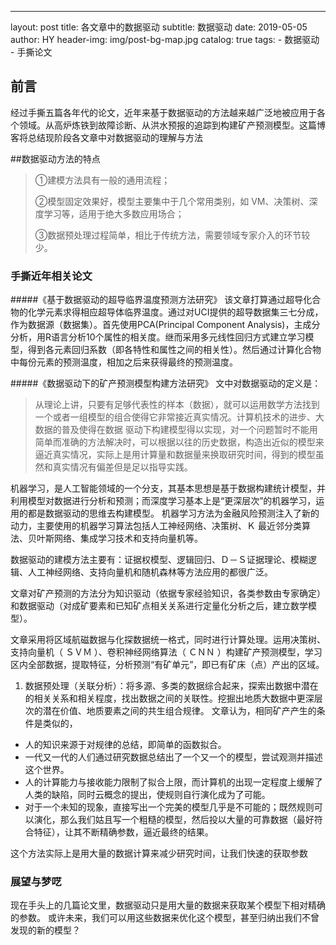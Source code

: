 ---
layout:     post
title:      各文章中的数据驱动
subtitle:   数据驱动
date:       2019-05-05
author:     HY
header-img: img/post-bg-map.jpg
catalog: true
tags:
    - 数据驱动
    - 手撕论文

## 前言

经过手撕五篇各年代的论文，近年来基于数据驱动的方法越来越广泛地被应用于各个领域。从高炉炼铁到故障诊断、从洪水预报的追踪到构建矿产预测模型。这篇博客将总结现阶段各文章中对数据驱动的理解与方法


##数据驱动方法的特点

>①建模方法具有一般的通用流程；
>
>②模型固定效果好，模型主要集中于几个常用类别，如 VM、决策树、深度学习等，适用于绝大多数应用场合；
>
>③数据预处理过程简单，相比于传统方法，需要领域专家介入的环节较少。

### 手撕近年相关论文 
#####《基于数据驱动的超导临界温度预测方法研究》
该文章打算通过超导化合物的化学元素求得相应超导体临界温度。通过对UCI提供的超导数据集三七分成，作为数据源（数据集）。首先使用PCA(Principal Component Analysis)，主成分分析，用R语言分析10个属性的相关度。继而采用多元线性回归方式建立学习模型，得到各元素回归系数（即各特性和属性之间的相关性）。然后通过计算化合物中每份元素的预测温度，相加之后来获得最终的预测温度。


#####《数据驱动下的矿产预测模型构建方法研究》 
文中对数据驱动的定义是：
> 从理论上讲，只要有足够代表性的样本（数据），就可以运用数学方法找到一个或者一组模型的组合使得它非常接近真实情况。计算机技术的进步、大数据的普及使得在数据
驱动下构建模型得以实现，对一个问题暂时不能用简单而准确的方法解决时，可以根据以往的历史数据，构造出近似的模型来逼近真实情况，实际上是用计算量和数据量来换取研究时间，得到的模型虽然和真实情况有偏差但是足以指导实践。

机器学习，是人工智能领域的一个分支，其基本思想是基于数据构建统计模型，并利用模型对数据进行分析和预测；而深度学习基本上是“更深层次”的机器学习，运用的都是数据驱动的思维去构建模型。
机器学习方法为金融风险预测注入了新的动力，主要使用的机器学习算法包括人工神经网络、决策树、Ｋ 最近邻分类算法、贝叶斯网络、集成学习技术和支持向量机等。

数据驱动的建模方法主要有：证据权模型、逻辑回归、Ｄ－Ｓ证据理论、模糊逻辑、人工神经网络、支持向量机和随机森林等方法应用的都很广泛。

文章对矿产预测的方法分为知识驱动（依据专家经验知识，各类参数由专家确定）和数据驱动（对成矿要素和已知矿点相关关系进行定量化分析之后，建立数学模型）。

文章采用将区域航磁数据与化探数据统一格式，同时进行计算处理。运用决策树、支持向量机（ ＳＶＭ ）、卷积神经网络算法（ ＣＮＮ ）构建矿产预测模型，学习区内全部数据，提取特征，分析预测“有矿单元”，即已有矿床（点）产出的区域。

1.  数据预处理（关联分析）：将多源、多类的数据综合起来，探索出数据中潜在的相关关系和相关程度，找出数据之间的关联性。挖掘出地质大数据中更深层次的潜在价值、地质要素之间的共生组合规律。 文章认为，相同矿产产生的条件是类似的，
- 人的知识来源于对规律的总结，即简单的函数拟合。
- 一代又一代的人们通过研究数据总结出了一个又一个的模型，尝试观测并描述这个世界。
- 人的计算能力与接收能力限制了拟合上限，而计算机的出现一定程度上缓解了人类的缺陷，同时云概念的提出，使规则自行演化成为了可能。
- 对于一个未知的现象，直接写出一个完美的模型几乎是不可能的；既然规则可以演化，那么我们姑且写一个粗糙的模型，然后投以大量的可靠数据（最好符合特征），让其不断精确参数，逼近最终的结果。

这个方法实际上是用大量的数据计算来减少研究时间，让我们快速的获取参数
### 展望与梦呓
现在手头上的几篇论文里，数据驱动只是用大量的数据来获取某个模型下相对精确的参数。
或许未来，我们可以用这些数据来优化这个模型，甚至归纳出我们不曾发现的新的模型？

